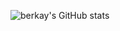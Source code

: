 ![berkay's GitHub stats](https://github-readme-stats.vercel.app/api?username=berkaygulerr&show_icons=true&theme=radical)

